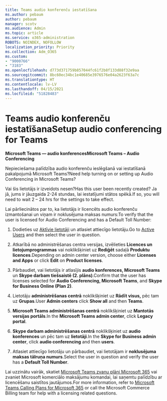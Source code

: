 ```yaml
---
title: Teams audio konferenču iestatīšana
ms.author: pebaum
author: pebaum
manager: scotv
ms.audience: Admin
ms.topic: article
ms.service: o365-administration
ROBOTS: NOINDEX, NOFOLLOW
localization_priority: Priority
ms.collection: Adm_O365
ms.custom:
- "9000766"
- "3183"
ms.openlocfilehash: d773d371759b857044fc61f2b8f133d88f32e9aa
ms.sourcegitcommit: 8bc60ec34bc1e40685e3976576e04a2623f63a7c
ms.translationtype: HT
ms.contentlocale: lv-LV
ms.lasthandoff: 04/15/2021
ms.locfileid: "51828483"
---
```

# <a name="setup-audio-conferencing-for-teams"></a><span data-ttu-id="c4ccf-102">Teams audio konferenču iestatīšana</span><span class="sxs-lookup"><span data-stu-id="c4ccf-102">Setup audio conferencing for Teams</span></span>

<span data-ttu-id="c4ccf-103">**Microsoft Teams — audio konferences**</span><span class="sxs-lookup"><span data-stu-id="c4ccf-103">**Microsoft Teams – Audio Conferencing**</span></span>

<span data-ttu-id="c4ccf-104">Nepieciešama palīdzība audio konferenču ieslēgšanā vai iestatīšanā pakalpojumā Microsoft Teams?</span><span class="sxs-lookup"><span data-stu-id="c4ccf-104">Need help turning on or setting up Audio Conferencing in Microsoft Teams?</span></span>

<span data-ttu-id="c4ccf-105">Vai šis lietotājs ir izveidots nesen?</span><span class="sxs-lookup"><span data-stu-id="c4ccf-105">Has this user been recently created?</span></span>  <span data-ttu-id="c4ccf-106">Ja jā, jums ir jāuzgaida 2-24 stundas, lai iestatījumi stātos spēkā.</span><span class="sxs-lookup"><span data-stu-id="c4ccf-106">If so, you will need to wait 2 – 24 hrs for the settings to take effect.</span></span>

<span data-ttu-id="c4ccf-107">Lai pārliecinātos par to, ka lietotājs ir licencēts audio konferenču izmantošanai un viņam ir noklusējuma maksas numurs:</span><span class="sxs-lookup"><span data-stu-id="c4ccf-107">To verify that the user is licensed for Audio Conferencing and has a Default Toll Number:</span></span>

1. <span data-ttu-id="c4ccf-108">Dodieties uz [Aktīvie lietotāji](https://admin.microsoft.com/Adminportal/Home?source=applauncher#/users) un atlasiet attiecīgo lietotāju.</span><span class="sxs-lookup"><span data-stu-id="c4ccf-108">Go to [Active Users](https://admin.microsoft.com/Adminportal/Home?source=applauncher#/users) and then select the user in question.</span></span>

2. <span data-ttu-id="c4ccf-109">Atkarībā no administrēšanas centra versijas, izvēlieties **Licences un lietojumprogrammas** vai noklikšķiniet uz **Rediģēt** sadaļā **Produktu licences**.</span><span class="sxs-lookup"><span data-stu-id="c4ccf-109">Depending on admin center version, choose either **Licenses and Apps** or click **Edit** on **Product licenses**.</span></span>

3. <span data-ttu-id="c4ccf-110">Pārbaudiet, vai lietotājs ir atlasījis **audio konferences, Microsoft Teams** un **Skype darbam tiešsaistē (2. plāns)**.</span><span class="sxs-lookup"><span data-stu-id="c4ccf-110">Confirm that the user has licenses selected for **Audio Conferencing, Microsoft Teams**, and **Skype for Business Online (Plan 2)**.</span></span>

4. <span data-ttu-id="c4ccf-111">Lietotāju **administrēšanas centrā** noklikšķiniet uz **Rādīt visus,** pēc tam uz **Grupas**.</span><span class="sxs-lookup"><span data-stu-id="c4ccf-111">User **Admin centers** click **Show all** and then **Teams**.</span></span>

5. <span data-ttu-id="c4ccf-112">**Microsoft Teams administrēšanas centrā** noklikšķiniet uz **Mantotās versijas portāls**.</span><span class="sxs-lookup"><span data-stu-id="c4ccf-112">In the **Microsoft Teams admin center**, click **Legacy portal**.</span></span>

6. <span data-ttu-id="c4ccf-113">**Skype darbam administrēšanas centrā** noklikšķiniet uz **audio konferences** un pēc tam uz **lietotāji**.</span><span class="sxs-lookup"><span data-stu-id="c4ccf-113">In the **Skype for Business admin center**, click **audio conferencing** and then **users**.</span></span>

7. <span data-ttu-id="c4ccf-114">Atlasiet attiecīgo lietotāju un pārbaudiet, vai lietotājam ir **noklusējuma maksas tālruņa numurs**.</span><span class="sxs-lookup"><span data-stu-id="c4ccf-114">Select the user in question and verify the user has a **Default Toll Number**.</span></span>

<span data-ttu-id="c4ccf-115">Lai uzzinātu vairāk, skatiet [Microsoft Teams zvanu plāni Microsoft 365](https://docs.microsoft.com/microsoftteams/calling-plans-for-office-365) vai zvaniet Microsoft komerciālo maksājumu komandai, lai saņemtu palīdzību ar licencēšanu saistītos jautājumos.</span><span class="sxs-lookup"><span data-stu-id="c4ccf-115">For more information, refer to [Microsoft Teams Calling Plans for Microsoft 365](https://docs.microsoft.com/microsoftteams/calling-plans-for-office-365) or call the Microsoft Commerce Billing team for help with a licensing related questions.</span></span>